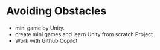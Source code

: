# Avoiding Obstacles

- mini game by Unity.
- create mini games and learn Unity from scratch Project.
- Work with Github Copilot
